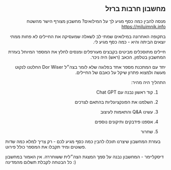 <div dir="rtl">
  <h2>
מחשבון חרבות ברזל
</h2>
  
מנסה להבין כמה כסף מגיע לך על המילואים? מחשבון מצורף הישר מהשטח <a href="https://miluimnik.info">https://miluimnik.info</a>



בתקופה האחרונה במילואים שמתי לב לשאלה שמעסיקה את החיילים לא פחות ממתי יוצאים הביתה והיא - כמה כסף מגיע לי.



חיילים מתוסכלים מביטים בקבצים מעורפלים ומנסים לחלץ את המספר המיוחל בעזרת המחשבון בטלפון. הכאב (ראש) היה ניכר. 



יחד עם המתכנת מספר אחד בפלוגה שלא לומר בצה״ל Dor Wiser החלטנו לנקוט מעשה ולמצוא פתרון שיקל על כאבם של החיילים. 



התהליך היה מהיר: 

1. קוד ראשון נבנה עם Chat GPT

2. השלמנו את הפונקציונליות בהתאם לצרכים

3. עשינו Q&A והתאמות לעיצוב

4. אספנו פידבקים ותיקונים נוספים

5. שחרור

</div>

בעזרת המחשבון שיצרנו תוכלו להבין כמה כסף מגיע לכם - רק צריך למלא כמה שדות פשוטים ומיד תקבלו את המספר כולל פירוט.  


 

דיסקליימר - המחשבון נבנה על סמך המצגת הצה״לית ששוחררה. אין האמור במחשבון כל הבטחה לקבלת תשלום מהמדינה :)

